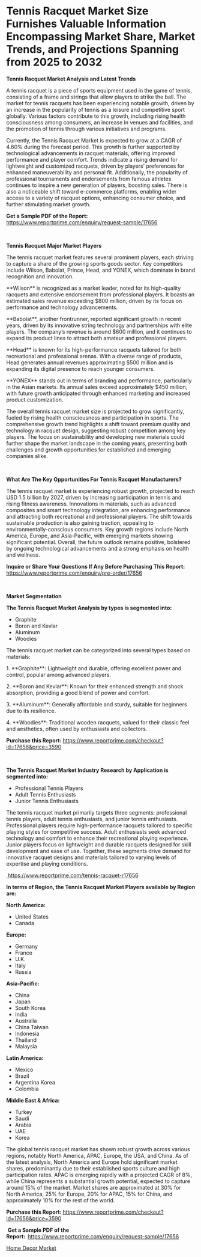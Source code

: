<p><h1>Tennis Racquet Market Size Furnishes Valuable Information Encompassing Market Share, Market Trends, and Projections Spanning from 2025 to 2032</h1></p><p><strong>Tennis Racquet Market Analysis and Latest Trends</strong></p>
<p><p>A tennis racquet is a piece of sports equipment used in the game of tennis, consisting of a frame and strings that allow players to strike the ball. The market for tennis racquets has been experiencing notable growth, driven by an increase in the popularity of tennis as a leisure and competitive sport globally. Various factors contribute to this growth, including rising health consciousness among consumers, an increase in venues and facilities, and the promotion of tennis through various initiatives and programs.</p><p>Currently, the Tennis Racquet Market is expected to grow at a CAGR of 4.60% during the forecast period. This growth is further supported by technological advancements in racquet materials, offering improved performance and player comfort. Trends indicate a rising demand for lightweight and customized racquets, driven by players’ preferences for enhanced maneuverability and personal fit. Additionally, the popularity of professional tournaments and endorsements from famous athletes continues to inspire a new generation of players, boosting sales. There is also a noticeable shift toward e-commerce platforms, enabling wider access to a variety of racquet options, enhancing consumer choice, and further stimulating market growth.</p></p>
<p><strong>Get a Sample PDF of the Report:&nbsp;</strong> <a href="https://www.reportprime.com/enquiry/request-sample/17656?utm_campaign=2284&utm_medium=2&utm_source=Github&utm_content=ia&utm_term=18032025&utm_id=tennis-racquet">https://www.reportprime.com/enquiry/request-sample/17656</a></p>
<p>&nbsp;</p>
<p><strong>Tennis Racquet Major Market Players</strong></p>
<p><p>The tennis racquet market features several prominent players, each striving to capture a share of the growing sports goods sector. Key competitors include Wilson, Babolat, Prince, Head, and YONEX, which dominate in brand recognition and innovation. </p><p>**Wilson** is recognized as a market leader, noted for its high-quality racquets and extensive endorsement from professional players. It boasts an estimated sales revenue exceeding $800 million, driven by its focus on performance and technology advancements.</p><p>**Babolat**, another frontrunner, reported significant growth in recent years, driven by its innovative string technology and partnerships with elite players. The company’s revenue is around $600 million, and it continues to expand its product lines to attract both amateur and professional players.</p><p>**Head** is known for its high-performance racquets tailored for both recreational and professional arenas. With a diverse range of products, Head generates annual revenues approximating $500 million and is expanding its digital presence to reach younger consumers.</p><p>**YONEX** stands out in terms of branding and performance, particularly in the Asian markets. Its annual sales exceed approximately $450 million, with future growth anticipated through enhanced marketing and increased product customization.</p><p>The overall tennis racquet market size is projected to grow significantly, fueled by rising health consciousness and participation in sports. The comprehensive growth trend highlights a shift toward premium quality and technology in racquet design, suggesting robust competition among key players. The focus on sustainability and developing new materials could further shape the market landscape in the coming years, presenting both challenges and growth opportunities for established and emerging companies alike.</p></p>
<p>&nbsp;</p>
<p><strong>What Are The Key Opportunities For Tennis Racquet Manufacturers?</strong></p>
<p><p>The tennis racquet market is experiencing robust growth, projected to reach USD 1.5 billion by 2027, driven by increasing participation in tennis and rising fitness awareness. Innovations in materials, such as advanced composites and smart technology integration, are enhancing performance and attracting both recreational and professional players. The shift towards sustainable production is also gaining traction, appealing to environmentally-conscious consumers. Key growth regions include North America, Europe, and Asia-Pacific, with emerging markets showing significant potential. Overall, the future outlook remains positive, bolstered by ongoing technological advancements and a strong emphasis on health and wellness.</p></p>
<p><strong>Inquire or Share Your Questions If Any Before Purchasing This Report:</strong> <a href="https://www.reportprime.com/enquiry/pre-order/17656?utm_campaign=2284&utm_medium=2&utm_source=Github&utm_content=ia&utm_term=18032025&utm_id=tennis-racquet">https://www.reportprime.com/enquiry/pre-order/17656</a></p>
<p>&nbsp;</p>
<p><strong>Market Segmentation</strong></p>
<p><strong>The Tennis Racquet Market Analysis by types is segmented into:</strong></p>
<p><ul><li>Graphite</li><li>Boron and Kevlar</li><li>Aluminum</li><li>Woodies</li></ul></p>
<p><p>The tennis racquet market can be categorized into several types based on materials: </p><p>1. **Graphite**: Lightweight and durable, offering excellent power and control, popular among advanced players.</p><p>2. **Boron and Kevlar**: Known for their enhanced strength and shock absorption, providing a good blend of power and comfort.</p><p>3. **Aluminum**: Generally affordable and sturdy, suitable for beginners due to its resilience.</p><p>4. **Woodies**: Traditional wooden racquets, valued for their classic feel and aesthetics, often used by enthusiasts and collectors.</p></p>
<p><strong>Purchase this Report:&nbsp;</strong><a href="https://www.reportprime.com/checkout?id=17656&price=3590&utm_campaign=2284&utm_medium=2&utm_source=Github&utm_content=ia&utm_term=18032025&utm_id=tennis-racquet">https://www.reportprime.com/checkout?id=17656&price=3590</a></p>
<p>&nbsp;</p>
<p><strong>The Tennis Racquet Market Industry Research by Application is segmented into:</strong></p>
<p><ul><li>Professional Tennis Players</li><li>Adult Tennis Enthusiasts</li><li>Junior Tennis Enthusiasts</li></ul></p>
<p><p>The tennis racquet market primarily targets three segments: professional tennis players, adult tennis enthusiasts, and junior tennis enthusiasts. Professional players require high-performance racquets tailored to specific playing styles for competitive success. Adult enthusiasts seek advanced technology and comfort to enhance their recreational playing experience. Junior players focus on lightweight and durable racquets designed for skill development and ease of use. Together, these segments drive demand for innovative racquet designs and materials tailored to varying levels of expertise and playing conditions.</p></p>
<p><a href="https://www.reportprime.com/tennis-racquet-r17656?utm_campaign=2284&utm_medium=2&utm_source=Github&utm_content=ia&utm_term=18032025&utm_id=tennis-racquet">&nbsp;https://www.reportprime.com/tennis-racquet-r17656</a></p>
<p><strong>In terms of Region, the Tennis Racquet Market Players available by Region are:</strong></p>
<p>
    <p> <strong> North America: </strong>
        <ul>
            <li>United States</li>
            <li>Canada</li>
        </ul>
        </p> 
    <p> <strong> Europe: </strong>
        <ul>
            <li>Germany</li>
            <li>France</li>
            <li>U.K.</li>
            <li>Italy</li>
            <li>Russia</li>
        </ul>
        </p> 
    <p> <strong> Asia-Pacific: </strong>
        <ul>
            <li>China</li>
            <li>Japan</li>
            <li>South Korea</li>
            <li>India</li>
            <li>Australia</li>
            <li>China Taiwan</li>
            <li>Indonesia</li>
            <li>Thailand</li>
            <li>Malaysia</li>
        </ul>
        </p> 
    <p> <strong> Latin America: </strong>
        <ul>
            <li>Mexico</li>
            <li>Brazil</li>
            <li>Argentina Korea</li>
            <li>Colombia</li>
        </ul>
        </p> 
    <p> <strong> Middle East & Africa: </strong>
        <ul>
            <li>Turkey</li>
            <li>Saudi</li>
            <li>Arabia</li>
            <li>UAE</li>
            <li>Korea</li>
        </ul>
    </p>
    </p>
<p><p>The global tennis racquet market has shown robust growth across various regions, notably North America, APAC, Europe, the USA, and China. As of the latest analysis, North America and Europe hold significant market shares, predominantly due to their established sports culture and high participation rates. APAC is emerging rapidly with a projected CAGR of 8%, while China represents a substantial growth potential, expected to capture around 15% of the market. Market shares are approximated at 30% for North America, 25% for Europe, 20% for APAC, 15% for China, and approximately 10% for the rest of the world.</p></p>
<p><strong>Purchase this Report: </strong><a href="https://www.reportprime.com/checkout?id=17656&price=3590&utm_campaign=2284&utm_medium=2&utm_source=Github&utm_content=ia&utm_term=18032025&utm_id=tennis-racquet">https://www.reportprime.com/checkout?id=17656&price=3590</a></p>
<p>&nbsp;<strong>Get a Sample PDF of the Report:&nbsp;&nbsp;</strong><a href="https://www.reportprime.com/enquiry/request-sample/17656?utm_campaign=2284&utm_medium=2&utm_source=Github&utm_content=ia&utm_term=18032025&utm_id=tennis-racquet">https://www.reportprime.com/enquiry/request-sample/17656</a></p>
<p><strong></strong></p>
<p><p><a href="https://github.com/SanjidaMahmud54/Market-Research-Report-List-2/blob/main/home-decor-market.md?utm_campaign=2284&utm_medium=2&utm_source=Github&utm_content=ia&utm_term=18032025&utm_id=tennis-racquet">Home Decor Market</a></p></p>